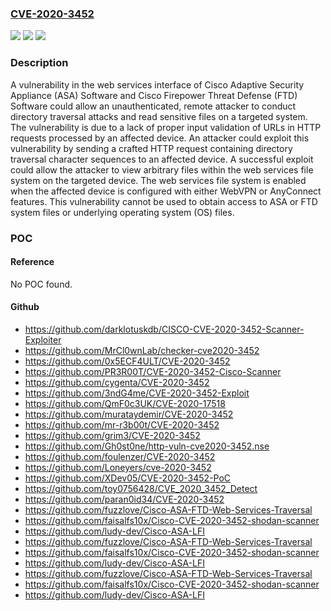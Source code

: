 ### [CVE-2020-3452](https://cve.mitre.org/cgi-bin/cvename.cgi?name=CVE-2020-3452)
![](https://img.shields.io/static/v1?label=Product&message=Cisco%20Adaptive%20Security%20Appliance%20(ASA)%20Software%20&color=blue)
![](https://img.shields.io/static/v1?label=Version&message=%3C%209.6.4.42%20&color=brighgreen)
![](https://img.shields.io/static/v1?label=Vulnerability&message=CWE-20&color=brighgreen)

### Description

A vulnerability in the web services interface of Cisco Adaptive Security Appliance (ASA) Software and Cisco Firepower Threat Defense (FTD) Software could allow an unauthenticated, remote attacker to conduct directory traversal attacks and read sensitive files on a targeted system. The vulnerability is due to a lack of proper input validation of URLs in HTTP requests processed by an affected device. An attacker could exploit this vulnerability by sending a crafted HTTP request containing directory traversal character sequences to an affected device. A successful exploit could allow the attacker to view arbitrary files within the web services file system on the targeted device. The web services file system is enabled when the affected device is configured with either WebVPN or AnyConnect features. This vulnerability cannot be used to obtain access to ASA or FTD system files or underlying operating system (OS) files.

### POC

#### Reference
No POC found.

#### Github
- https://github.com/darklotuskdb/CISCO-CVE-2020-3452-Scanner-Exploiter
- https://github.com/MrCl0wnLab/checker-cve2020-3452
- https://github.com/0x5ECF4ULT/CVE-2020-3452
- https://github.com/PR3R00T/CVE-2020-3452-Cisco-Scanner
- https://github.com/cygenta/CVE-2020-3452
- https://github.com/3ndG4me/CVE-2020-3452-Exploit
- https://github.com/QmF0c3UK/CVE-2020-17518
- https://github.com/murataydemir/CVE-2020-3452
- https://github.com/mr-r3b00t/CVE-2020-3452
- https://github.com/grim3/CVE-2020-3452
- https://github.com/Gh0st0ne/http-vuln-cve2020-3452.nse
- https://github.com/foulenzer/CVE-2020-3452
- https://github.com/Loneyers/cve-2020-3452
- https://github.com/XDev05/CVE-2020-3452-PoC
- https://github.com/toy0756428/CVE_2020_3452_Detect
- https://github.com/paran0id34/CVE-2020-3452
- https://github.com/fuzzlove/Cisco-ASA-FTD-Web-Services-Traversal
- https://github.com/faisalfs10x/Cisco-CVE-2020-3452-shodan-scanner
- https://github.com/ludy-dev/Cisco-ASA-LFI
- https://github.com/fuzzlove/Cisco-ASA-FTD-Web-Services-Traversal
- https://github.com/faisalfs10x/Cisco-CVE-2020-3452-shodan-scanner
- https://github.com/ludy-dev/Cisco-ASA-LFI
- https://github.com/fuzzlove/Cisco-ASA-FTD-Web-Services-Traversal
- https://github.com/faisalfs10x/Cisco-CVE-2020-3452-shodan-scanner
- https://github.com/ludy-dev/Cisco-ASA-LFI

